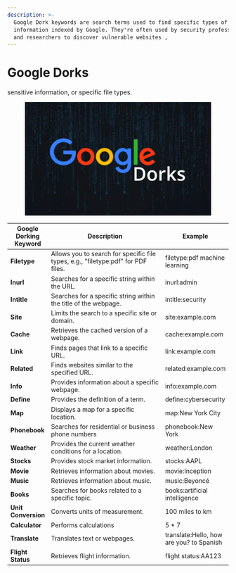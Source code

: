 ```yaml
---
description: >-
  Google Dork keywords are search terms used to find specific types of
  information indexed by Google. They're often used by security professionals
  and researchers to discover vulnerable websites ,
---
```


# Google Dorks

sensitive information, or specific file types.

<figure><img src="../.gitbook/assets/dorks.png" alt=""><figcaption></figcaption></figure>

<table><thead><tr><th>Google Dorking Keyword</th><th width="258">Description</th><th>Example</th></tr></thead><tbody><tr><td><strong>Filetype</strong></td><td>Allows you to search for specific file types, e.g., "filetype:pdf" for PDF files.</td><td>filetype:pdf machine learning</td></tr><tr><td><strong>Inurl</strong></td><td>Searches for a specific string within the URL.</td><td>inurl:admin</td></tr><tr><td><strong>Intitle</strong></td><td>Searches for a specific string within the title of the webpage.</td><td>intitle:security</td></tr><tr><td><strong>Site</strong></td><td>Limits the search to a specific site or domain.</td><td>site:example.com</td></tr><tr><td><strong>Cache</strong></td><td>Retrieves the cached version of a webpage.</td><td>cache:example.com</td></tr><tr><td><strong>Link</strong></td><td>Finds pages that link to a specific URL.</td><td>link:example.com</td></tr><tr><td><strong>Related</strong></td><td>Finds websites similar to the specified URL.</td><td>related:example.com</td></tr><tr><td><strong>Info</strong></td><td>Provides information about a specific webpage.</td><td>info:example.com</td></tr><tr><td><strong>Define</strong></td><td>Provides the definition of a term.</td><td>define:cybersecurity</td></tr><tr><td><strong>Map</strong></td><td>Displays a map for a specific location.</td><td>map:New York City</td></tr><tr><td><strong>Phonebook</strong></td><td>Searches for residential or business phone numbers</td><td>phonebook:New York</td></tr><tr><td><strong>Weather</strong></td><td>Provides the current weather conditions for a location.</td><td>weather:London</td></tr><tr><td><strong>Stocks</strong></td><td>Provides stock market information.</td><td>stocks:AAPL</td></tr><tr><td><strong>Movie</strong></td><td>Retrieves information about movies.</td><td>movie:Inception</td></tr><tr><td><strong>Music</strong></td><td>Retrieves information about music.</td><td>music:Beyoncé</td></tr><tr><td><strong>Books</strong></td><td>Searches for books related to a specific topic.</td><td>books:artificial intelligence</td></tr><tr><td><strong>Unit Conversion</strong></td><td>Converts units of measurement.</td><td>100 miles to km</td></tr><tr><td><strong>Calculator</strong></td><td>Performs calculations</td><td>5 * 7</td></tr><tr><td><strong>Translate</strong></td><td>Translates text or webpages.</td><td>translate:Hello, how are you? to Spanish</td></tr><tr><td><strong>Flight Status</strong></td><td>Retrieves flight information.</td><td>flight status:AA123</td></tr></tbody></table>
